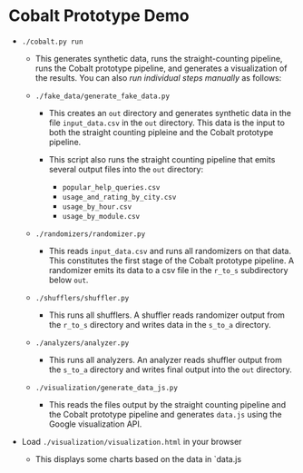 # Cobalt Prototype Demo

* `./cobalt.py run`
  * This generates synthetic data, runs the straight-counting pipeline, runs the
  Cobalt prototype pipeline, and generates a visualization of the results. You
  can also *run individual steps manually* as follows:

  * `./fake_data/generate_fake_data.py`

    * This creates an `out` directory and generates synthetic data in the file
  `input_data.csv` in the `out` directory. This data is the input to both the
  straight counting pipleine and the Cobalt prototype pipeline.

    * This script also runs the straight counting pipeline that emits several
  output files into the `out` directory:
      * `popular_help_queries.csv`
      * `usage_and_rating_by_city.csv`
      * `usage_by_hour.csv`
      * `usage_by_module.csv`

  * `./randomizers/randomizer.py`
    * This reads `input_data.csv` and runs all randomizers on that data. This
    constitutes the first stage of the Cobalt prototype pipeline. A randomizer
    emits its data to a csv file in the `r_to_s` subdirectory below `out`.

  * `./shufflers/shuffler.py`
    * This runs all shufflers. A shuffler reads randomizer output from
    the `r_to_s` directory and writes data in the `s_to_a` directory.

  * `./analyzers/analyzer.py`
    * This runs all analyzers. An analyzer reads shuffler output from
    the `s_to_a` directory and writes final output into the `out` directory.

  * `./visualization/generate_data_js.py`
    * This reads the files output by the straight counting pipeline and the
      Cobalt prototype pipeline and generates `data.js` using the Google
      visualization API.

* Load `./visualization/visualization.html` in your browser
  * This displays some charts based on the data in `data.js
